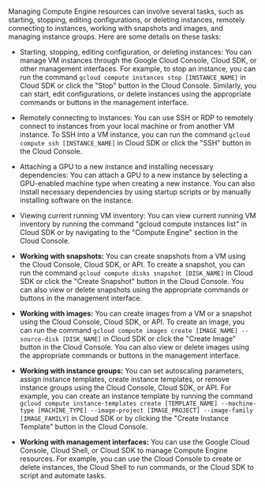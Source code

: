 Managing Compute Engine resources can involve several tasks, such as starting, stopping, editing configurations, or 
deleting instances, remotely connecting to instances, working with snapshots and images, and managing instance groups. 
Here are some details on these tasks:

- Starting, stopping, editing configuration, or deleting instances: You can manage VM instances through the Google Cloud
  Console, Cloud SDK, or other management interfaces. For example, to stop an instance, you can run the command 
 `gcloud compute instances stop [INSTANCE_NAME]` in Cloud SDK or click the "Stop" button in the Cloud Console. 
  Similarly, you can start, edit configurations, or delete instances using the appropriate commands or buttons in the 
  management interface.

- Remotely connecting to instances: You can use SSH or RDP to remotely connect to instances from your local machine or 
  from another VM instance. To SSH into a VM instance, you can run the command `gcloud compute ssh [INSTANCE_NAME]` in 
  Cloud SDK or click the "SSH" button in the Cloud Console.

- Attaching a GPU to a new instance and installing necessary dependencies: You can attach a GPU to a new instance by 
  selecting a GPU-enabled machine type when creating a new instance. You can also install necessary dependencies by 
  using startup scripts or by manually installing software on the instance.

- Viewing current running VM inventory: You can view current running VM inventory by running the command "gcloud compute
  instances list" in Cloud SDK or by navigating to the "Compute Engine" section in the Cloud Console.

- **Working with snapshots:** You can create snapshots from a VM using the Cloud Console, Cloud SDK, or API. To create 
  a snapshot, you can run the command `gcloud compute disks snapshot [DISK_NAME]` in Cloud SDK or click the 
  "Create Snapshot" button in the Cloud Console. You can also view or delete snapshots using the appropriate commands or
  buttons in the management interface.

- **Working with images:** You can create images from a VM or a snapshot using the Cloud Console, Cloud SDK, or API. 
  To create an image, you can run the command `gcloud compute images create [IMAGE_NAME] --source-disk [DISK_NAME]` in
  Cloud SDK or click the "Create Image" button in the Cloud Console. You can also view or delete images using the 
  appropriate commands or buttons in the management interface.

- **Working with instance groups:** You can set autoscaling parameters, assign instance templates, create instance 
  templates, or remove instance groups using the Cloud Console, Cloud SDK, or API. For example, you can create an 
  instance template by running the command 
  `gcloud compute instance-templates create [TEMPLATE_NAME] --machine-type [MACHINE_TYPE] --image-project [IMAGE_PROJECT] --image-family [IMAGE_FAMILY]`
  in Cloud SDK or by clicking the "Create Instance Template" button in the Cloud Console.

- **Working with management interfaces:** You can use the Google Cloud Console, Cloud Shell, or Cloud SDK to manage 
  Compute Engine resources. For example, you can use the Cloud Console to create or delete instances, the Cloud Shell to
  run commands, or the Cloud SDK to script and automate tasks.